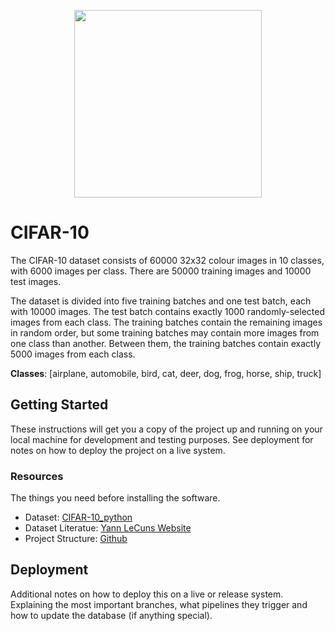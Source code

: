 <p align="center">
    <img src="https://miro.medium.com/v2/resize:fit:4800/format:webp/1*PikwjA1WEmFNX-kYE24QYA.png" height="300px">
</p>

# CIFAR-10

The CIFAR-10 dataset consists of 60000 32x32 colour images in 10 classes, with 6000 images per class. There are 50000 training images and 10000 test images.

The dataset is divided into five training batches and one test batch, each with 10000 images. The test batch contains exactly 1000 randomly-selected images from each class. The training batches contain the remaining images in random order, but some training batches may contain more images from one class than another. Between them, the training batches contain exactly 5000 images from each class. 

**Classes**: [airplane, automobile, bird, cat, deer, dog, frog, horse, ship, truck]

## Getting Started

These instructions will get you a copy of the project up and running on your local machine for development and testing purposes. See deployment for notes on how to deploy the project on a live system.

### Resources

The things you need before installing the software.

- Dataset: [CIFAR-10_python](https://www.cs.toronto.edu/~kriz/cifar-10-python.tar.gz)
- Dataset Literatue: [Yann LeCuns Website](http://yann.lecun.com/exdb/mnist/index.html)
- Project Structure: [Github](https://github.com/ThomasRobertFr/ml-project-structure?tab=readme-ov-file)

## Deployment

Additional notes on how to deploy this on a live or release system. Explaining the most important branches, what pipelines they trigger and how to update the database (if anything special).
